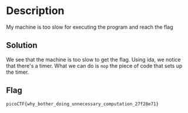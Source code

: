 # Description
My machine is too slow for executing the program and reach the flag


## Solution
We see that the machine is too slow to get the flag. Using ida, we notice that there's a timer. What we can do is `nop` the piece of code that sets up the timer.

## Flag
```plain
picoCTF{why_bother_doing_unnecessary_computation_27f28e71}
```